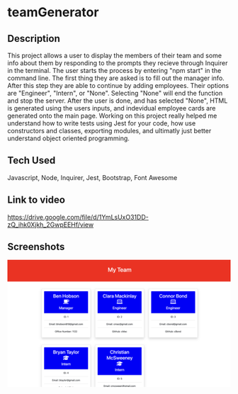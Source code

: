# teamGenerator

## Description

This project allows a user to display the members of their team and some info about them by responding to the prompts they recieve through Inquirer in the terminal. The user starts the process by entering "npm start" in the command line. The first thing they are asked is to fill out the manager info. After this step they are able to continue by adding employees. Their options are "Engineer", "Intern", or "None". Selecting "None" will end the function and stop the server. After the user is done, and has selected "None", HTML is generated using the users inputs, and indevidual employee cards are generated onto the main page. Working on this project really helped me understand how to write tests using Jest for your code, how use constructors and classes, exporting modules, and ultimatly just better understand object oriented programming.

## Tech Used

Javascript, Node, Inquirer, Jest, Bootstrap, Font Awesome

## Link to video

https://drive.google.com/file/d/1YmLsUxO31DD-zQ_ihk0Xjkh_2GwpEEHf/view

## Screenshots

![My Team](assets/teamGenerator.png)